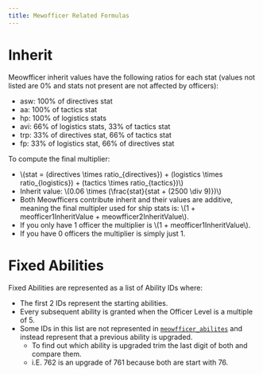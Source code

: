 ```yaml
---
title: Mewofficer Related Formulas
---
```


# Inherit

Meowfficer inherit values have the following ratios for each stat (values not listed are 0% and
stats not present are not affected by officers):

- asw: 100% of directives stat
- aa: 100% of tactics stat
- hp: 100% of logistics stats
- avi: 66% of logistics stats, 33% of tactics stat
- trp: 33% of directives stat, 66% of tactics stat
- fp: 33% of logistics stat, 66% of directives stat

To compute the final multiplier:

- \\(stat = (directives \times ratio_{directives}) + (logistics \times ratio_{logistics}) + (tactics \times ratio_{tactics})\\)
- Inherit value: \\(0.06 \times (\frac{stat}{stat + (2500 \div 9)})\\)
- Both Meowfficers contribute inherit and their values are additive, meaning the final multipler
  used for ship stats is: \\(1 + meofficer1InheritValue + meowfficer2InheritValue\\).
- If you only have 1 officer the multiplier is \\(1 + meofficer1InheritValue\\).
- If you have 0 officers the multiplier is simply just 1.

# Fixed Abilities

Fixed Abilities are represented as a list of Ability IDs where:

- The first 2 IDs represent the starting abilities.
- Every subsequent ability is granted when the Officer Level is a multiple of 5.
- Some IDs in this list are not represented
  in [`meowfficer_abilites`](https://github.com/MrLar/AzurLaneData/tree/main/data/meowfficer_abilities.json) and instead represent that a
  previous ability is upgraded.
    - To find out which ability is upgraded trim the last digit of both and compare them.
    - i.E. 762 is an upgrade of 761 because both are start with 76.
